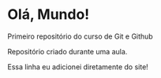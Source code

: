 # Olá, Mundo!
 Primeiro repositório do curso de Git e Github

 Repositório criado durante uma aula.
 
 Essa linha eu adicionei diretamente do site!
